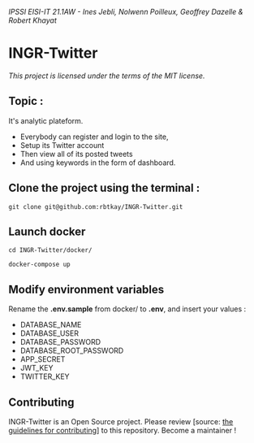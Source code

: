 ﻿*IPSSI EISI-IT 21.1AW - Ines Jebli, Nolwenn Poilleux, Geoffrey Dazelle & Robert Khayat*

# INGR-Twitter

*This project is licensed under the terms of the MIT license.*

## Topic :
It's analytic plateform.
* Everybody can register and login to the site,
* Setup its Twitter account
* Then view all of its posted tweets
* And using keywords in the form of dashboard.


## Clone the project using the terminal :
```
git clone git@github.com:rbtkay/INGR-Twitter.git
```

## Launch docker
```
cd INGR-Twitter/docker/

docker-compose up
```

## Modify environment variables

Rename the **.env.sample** from docker/ to **.env**, and insert your values :
 - DATABASE_NAME
 - DATABASE_USER
 - DATABASE_PASSWORD
 - DATABASE_ROOT_PASSWORD
 - APP_SECRET
 - JWT_KEY
 - TWITTER_KEY

## Contributing
INGR-Twitter is an Open Source project. Please review [source: [the guidelines for contributing](https://github.com/rbtkay/INGR-Twitter/blob/master/CONTRIBUTING.md)] to this repository. Become a maintainer ! 
